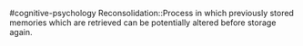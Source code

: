#cognitive-psychology 
Reconsolidation::Process in which previously stored memories which are retrieved can be potentially altered before storage again.
<!--SR:!2024-04-10,1,210-->